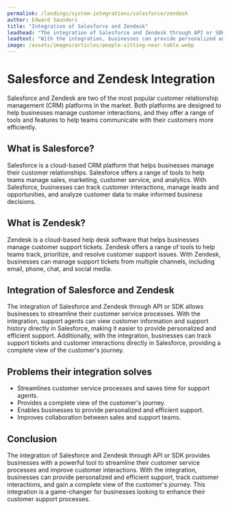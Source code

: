 ```yaml
---
permalink: /landings/system-integrations/salesforce/zendesk
author: Edward Saunders
title: "Integration of Salesforce and Zendesk"
leadhead: "The integration of Salesforce and Zendesk through API or SDK provides businesses with a powerful tool to streamline their customer service processes and improve customer interactions"
leadtext: "With the integration, businesses can provide personalized and efficient support, track customer interactions, and gain a complete view of the customer's journey. This integration is a game-changer for businesses looking to enhance their customer support processes."
image: /assets/images/articles/people-sitting-near-table.webp
---
```

<div class="arttext">	<h1>Salesforce and Zendesk Integration</h1>
	<p>Salesforce and Zendesk are two of the most popular customer relationship management (CRM) platforms in the market. Both platforms are designed to help businesses manage customer interactions, and they offer a range of tools and features to help teams communicate with their customers more efficiently.</p>
	<h2>What is Salesforce?</h2>
	<p>Salesforce is a cloud-based CRM platform that helps businesses manage their customer relationships. Salesforce offers a range of tools to help teams manage sales, marketing, customer service, and analytics. With Salesforce, businesses can track customer interactions, manage leads and opportunities, and analyze customer data to make informed business decisions.</p>
	<h2>What is Zendesk?</h2>
	<p>Zendesk is a cloud-based help desk software that helps businesses manage customer support tickets. Zendesk offers a range of tools to help teams track, prioritize, and resolve customer support issues. With Zendesk, businesses can manage support tickets from multiple channels, including email, phone, chat, and social media.</p>
	<h2>Integration of Salesforce and Zendesk</h2>
	<p>The integration of Salesforce and Zendesk through API or SDK allows businesses to streamline their customer service processes. With the integration, support agents can view customer information and support history directly in Salesforce, making it easier to provide personalized and efficient support. Additionally, with the integration, businesses can track support tickets and customer interactions directly in Salesforce, providing a complete view of the customer's journey.</p>
	<h2>Problems their integration solves</h2>
	<ul>
		<li>Streamlines customer service processes and saves time for support agents.</li>
		<li>Provides a complete view of the customer's journey.</li>
		<li>Enables businesses to provide personalized and efficient support.</li>
		<li>Improves collaboration between sales and support teams.</li>
	</ul>
	<h2>Conclusion</h2>
	<p>The integration of Salesforce and Zendesk through API or SDK provides businesses with a powerful tool to streamline their customer service processes and improve customer interactions. With the integration, businesses can provide personalized and efficient support, track customer interactions, and gain a complete view of the customer's journey. This integration is a game-changer for businesses looking to enhance their customer support processes.</p>
</div>